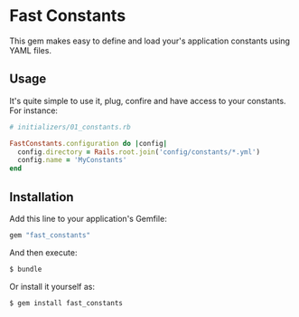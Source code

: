 # Fast Constants

This gem makes easy to define and load your's application constants using YAML files.

## Usage

It's quite simple to use it, plug, confire and have access to your constants. For instance:

```rb
# initializers/01_constants.rb

FastConstants.configuration do |config|
  config.directory = Rails.root.join('config/constants/*.yml')
  config.name = 'MyConstants'
end
```

## Installation
Add this line to your application's Gemfile:

```ruby
gem "fast_constants"
```

And then execute:
```bash
$ bundle
```

Or install it yourself as:
```bash
$ gem install fast_constants
```

